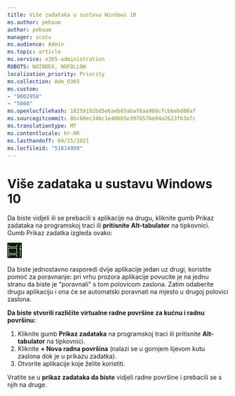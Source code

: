 ```yaml
---
title: Više zadataka u sustavu Windows 10
ms.author: pebaum
author: pebaum
manager: scotv
ms.audience: Admin
ms.topic: article
ms.service: o365-administration
ROBOTS: NOINDEX, NOFOLLOW
localization_priority: Priority
ms.collection: Adm_O365
ms.custom:
- "9002958"
- "5660"
ms.openlocfilehash: 18259192bd5e6aeb85abaf6aa988cfcbbebd88af
ms.sourcegitcommit: 8bc60ec34bc1e40685e3976576e04a2623f63a7c
ms.translationtype: MT
ms.contentlocale: hr-HR
ms.lasthandoff: 04/15/2021
ms.locfileid: "51814950"
---
```

# <a name="do-more-with-multitasking-in-windows-10"></a>Više zadataka u sustavu Windows 10

Da biste vidjeli ili se prebacili s aplikacije na drugu, kliknite gumb Prikaz zadataka na programskoj traci ili **pritisnite Alt-tabulator** na tipkovnici.  Gumb Prikaz zadatka izgleda ovako:

![Gumb Prikaz zadatka](media/task-view.png)

Da biste jednostavno rasporedi dvije aplikacije jedan uz drugi, koristite pomoć za poravnanje: pri vrhu prozora aplikacije povucite je na jednu stranu da biste je "poravnali" s tom polovicom zaslona. Zatim odaberite drugu aplikaciju i ona će se automatski poravnati na mjesto u drugoj polovici zaslona.

**Da biste stvorili različite virtualne radne površine za kućnu i radnu površinu:**

1. Kliknite gumb **Prikaz zadataka** na programskoj traci ili pritisnite **Alt-tabulator** na tipkovnici.
2. Kliknite **+ Nova radna površina** (nalazi se u gornjem lijevom kutu zaslona dok je u prikazu zadatka).
3. Otvorite aplikacije koje želite koristiti. 

Vratite se u **prikaz zadataka da biste** vidjeli radne površine i prebacili se s njih na druge.
